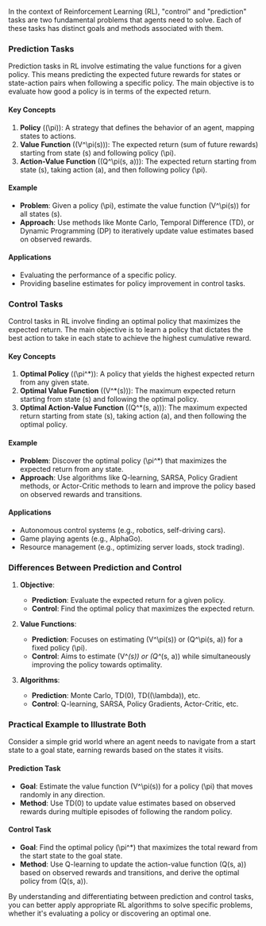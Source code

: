 In the context of Reinforcement Learning (RL), "control" and "prediction" tasks are two fundamental problems that agents need to solve. Each of these tasks has distinct goals and methods associated with them.

### Prediction Tasks

Prediction tasks in RL involve estimating the value functions for a given policy. This means predicting the expected future rewards for states or state-action pairs when following a specific policy. The main objective is to evaluate how good a policy is in terms of the expected return.

#### Key Concepts

1. **Policy** (\(\pi\)): A strategy that defines the behavior of an agent, mapping states to actions.
2. **Value Function** (\(V^\pi(s)\)): The expected return (sum of future rewards) starting from state \(s\) and following policy \(\pi\).
3. **Action-Value Function** (\(Q^\pi(s, a)\)): The expected return starting from state \(s\), taking action \(a\), and then following policy \(\pi\).

#### Example

- **Problem**: Given a policy \(\pi\), estimate the value function \(V^\pi(s)\) for all states \(s\).
- **Approach**: Use methods like Monte Carlo, Temporal Difference (TD), or Dynamic Programming (DP) to iteratively update value estimates based on observed rewards.

#### Applications

- Evaluating the performance of a specific policy.
- Providing baseline estimates for policy improvement in control tasks.

### Control Tasks

Control tasks in RL involve finding an optimal policy that maximizes the expected return. The main objective is to learn a policy that dictates the best action to take in each state to achieve the highest cumulative reward.

#### Key Concepts

1. **Optimal Policy** (\(\pi^\*\)): A policy that yields the highest expected return from any given state.
2. **Optimal Value Function** (\(V^\*(s)\)): The maximum expected return starting from state \(s\) and following the optimal policy.
3. **Optimal Action-Value Function** (\(Q^\*(s, a)\)): The maximum expected return starting from state \(s\), taking action \(a\), and then following the optimal policy.

#### Example

- **Problem**: Discover the optimal policy \(\pi^\*\) that maximizes the expected return from any state.
- **Approach**: Use algorithms like Q-learning, SARSA, Policy Gradient methods, or Actor-Critic methods to learn and improve the policy based on observed rewards and transitions.

#### Applications

- Autonomous control systems (e.g., robotics, self-driving cars).
- Game playing agents (e.g., AlphaGo).
- Resource management (e.g., optimizing server loads, stock trading).

### Differences Between Prediction and Control

1. **Objective**:

   - **Prediction**: Evaluate the expected return for a given policy.
   - **Control**: Find the optimal policy that maximizes the expected return.

2. **Value Functions**:

   - **Prediction**: Focuses on estimating \(V^\pi(s)\) or \(Q^\pi(s, a)\) for a fixed policy \(\pi\).
   - **Control**: Aims to estimate \(V^_(s)\) or \(Q^_(s, a)\) while simultaneously improving the policy towards optimality.

3. **Algorithms**:
   - **Prediction**: Monte Carlo, TD(0), TD(\(\lambda\)), etc.
   - **Control**: Q-learning, SARSA, Policy Gradients, Actor-Critic, etc.

### Practical Example to Illustrate Both

Consider a simple grid world where an agent needs to navigate from a start state to a goal state, earning rewards based on the states it visits.

#### Prediction Task

- **Goal**: Estimate the value function \(V^\pi(s)\) for a policy \(\pi\) that moves randomly in any direction.
- **Method**: Use TD(0) to update value estimates based on observed rewards during multiple episodes of following the random policy.

#### Control Task

- **Goal**: Find the optimal policy \(\pi^\*\) that maximizes the total reward from the start state to the goal state.
- **Method**: Use Q-learning to update the action-value function \(Q(s, a)\) based on observed rewards and transitions, and derive the optimal policy from \(Q(s, a)\).

By understanding and differentiating between prediction and control tasks, you can better apply appropriate RL algorithms to solve specific problems, whether it's evaluating a policy or discovering an optimal one.
